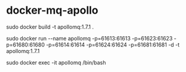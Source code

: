 # docker-mq-apollo


sudo docker build -t apollomq:1.7.1 .


sudo docker run --name apollomq -p=61613:61613 -p=61623:61623 -p=61680:61680 -p=61614:61614 -p=61624:61624 -p=61681:61681 -d -t apollomq:1.7.1

sudo docker exec -it apollomq /bin/bash
